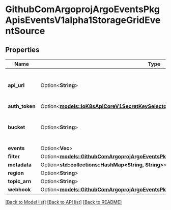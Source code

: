 # GithubComArgoprojArgoEventsPkgApisEventsV1alpha1StorageGridEventSource

## Properties

Name | Type | Description | Notes
------------ | ------------- | ------------- | -------------
**api_url** | Option<**String**> | APIURL is the url of the storagegrid api. | [optional]
**auth_token** | Option<[**models::IoK8sApiCoreV1SecretKeySelector**](io.k8s.api.core.v1.SecretKeySelector.md)> |  | [optional]
**bucket** | Option<**String**> | Name of the bucket to register notifications for. | [optional]
**events** | Option<**Vec<String>**> |  | [optional]
**filter** | Option<[**models::GithubComArgoprojArgoEventsPkgApisEventsV1alpha1StorageGridFilter**](github.com.argoproj.argo_events.pkg.apis.events.v1alpha1.StorageGridFilter.md)> |  | [optional]
**metadata** | Option<**std::collections::HashMap<String, String>**> |  | [optional]
**region** | Option<**String**> |  | [optional]
**topic_arn** | Option<**String**> |  | [optional]
**webhook** | Option<[**models::GithubComArgoprojArgoEventsPkgApisEventsV1alpha1WebhookContext**](github.com.argoproj.argo_events.pkg.apis.events.v1alpha1.WebhookContext.md)> |  | [optional]

[[Back to Model list]](../README.md#documentation-for-models) [[Back to API list]](../README.md#documentation-for-api-endpoints) [[Back to README]](../README.md)


